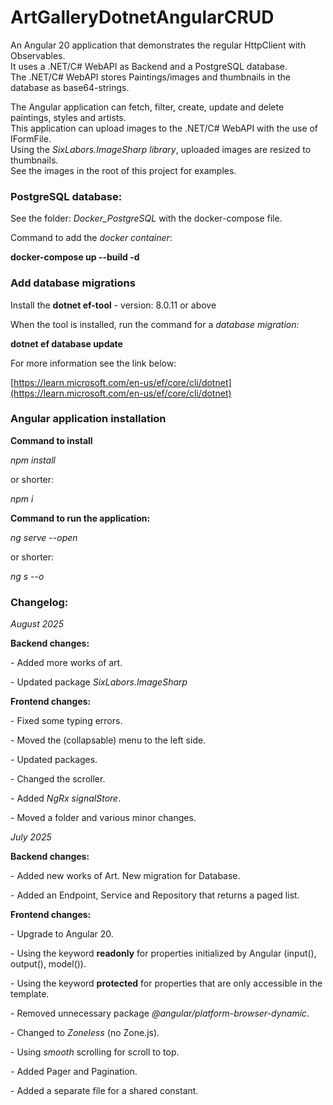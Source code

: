 # ArtGalleryDotnetAngularCRUD

An Angular 20 application that demonstrates the regular HttpClient with Observables.  
It uses a .NET/C# WebAPI as Backend and a PostgreSQL database.  
The .NET/C# WebAPI stores Paintings/images and thumbnails in the database as base64-strings.

The Angular application can fetch, filter, create, update and delete paintings, styles and artists.  
This application can upload images to the .NET/C# WebAPI with the use of IFormFile.  
Using the _SixLabors.ImageSharp library_, uploaded images are resized to thumbnails.  
See the images in the root of this project for examples.

### **PostgreSQL database:**

See the folder: _Docker\_PostgreSQL_ with the docker-compose file.

Command to add the _docker container_:

**docker-compose up --build -d**

### **Add database migrations**

Install the **dotnet ef-tool** - version: 8.0.11 or above

When the tool is installed, run the command for a _database migration:_

**dotnet ef database update**

For more information see the link below:

[https://learn.microsoft.com/en-us/ef/core/cli/dotnet](https://learn.microsoft.com/en-us/ef/core/cli/dotnet)

### **Angular application installation**

**Command to install**

_npm install_

or shorter:

_npm i_

**Command to run the application:**

_ng serve --open_

or shorter:

_ng s --o_

### **Changelog:**

_August 2025_

**Backend changes:**

\- Added more works of art.

\- Updated package _SixLabors.ImageSharp_

**Frontend changes:**

\- Fixed some typing errors.

\- Moved the (collapsable) menu to the left side.

\- Updated packages.

\- Changed the scroller.

\- Added _NgRx signalStore_.

\- Moved a folder and various minor changes.

_July 2025_

**Backend changes:**

\- Added new works of Art. New migration for Database.

\- Added an Endpoint, Service and Repository that returns a paged list.

**Frontend changes:**

\- Upgrade to Angular 20.

\- Using the keyword **readonly** for properties initialized by Angular (input(), output(), model()).

\- Using the keyword **protected** for properties that are only accessible in the template.

\- Removed unnecessary package _@angular/platform-browser-dynamic_.

\- Changed to _Zoneless_ (no Zone.js).

\- Using _smooth_ scrolling for scroll to top.

\- Added Pager and Pagination.

\- Added a separate file for a shared constant.